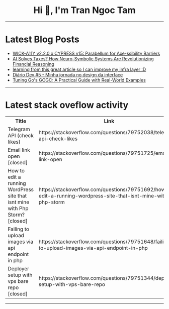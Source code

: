 <h1 align="center">Hi 👋, I'm Tran Ngoc Tam</h1>

---

# Latest Blog Posts 
<!-- BLOG-POST-LIST:START -->
- [WICK-A11Y v2.2.0 x CYPRESS v15: Parabellum for Axe-ssibility Barriers](https://dev.to/sebastianclavijo/wick-a11y-v220-x-cypress-v15-parabellum-for-axe-essibility-barriers-2fam)
- [AI Solves Taxes? How Neuro-Symbolic Systems Are Revolutionizing Financial Reasoning](https://dev.to/arvind_rajan/ai-solves-taxes-how-neuro-symbolic-systems-are-revolutionizing-financial-reasoning-1aa)
- [learning from this great article so I can improve my infra layer :D](https://dev.to/idanielmatt/learning-from-this-great-article-so-i-can-improve-my-infra-layer-d-1bb2)
- [Diário Dev #5 - Minha jornada no design da interface](https://dev.to/andersonvnieves/diario-dev-5-minha-jornada-no-design-da-interface-5g8f)
- [Tuning Go&#39;s GOGC: A Practical Guide with Real-World Examples](https://dev.to/jones_charles_ad50858dbc0/tuning-gos-gogc-a-practical-guide-with-real-world-examples-4a00)
<!-- BLOG-POST-LIST:END -->

---

# Latest stack oveflow activity
<table>
  <tr><th>Title</th><th>Link</th></tr>
  <!-- STACKOVERFLOW:START --><tr><td>Telegram API &lpar;check likes&rpar;</td><td>https://stackoverflow.com/questions/79752038/telegram-api-check-likes</td></tr><tr><td>Email link open [closed]</td><td>https://stackoverflow.com/questions/79751725/email-link-open</td></tr><tr><td>How to edit a running WordPress site that isnt mine with Php Storm? [closed]</td><td>https://stackoverflow.com/questions/79751692/how-to-edit-a-running-wordpress-site-that-isnt-mine-with-php-storm</td></tr><tr><td>Failing to upload images via api endpoint in php</td><td>https://stackoverflow.com/questions/79751648/failing-to-upload-images-via-api-endpoint-in-php</td></tr><tr><td>Deployer setup with vps bare repo [closed]</td><td>https://stackoverflow.com/questions/79751344/deployer-setup-with-vps-bare-repo</td></tr><!-- STACKOVERFLOW:END -->
</table>

---


